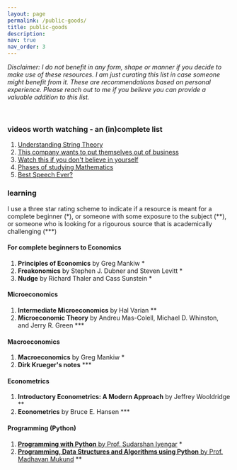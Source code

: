```yaml
---
layout: page
permalink: /public-goods/
title: public-goods
description:
nav: true
nav_order: 3
---
```


*Disclaimer: I do not benefit in any form, shape or manner if you decide to make use of these resources. I am just curating this list in case someone might benefit from it. These are recommendations based on personal experience. Please reach out to me if you believe you can provide a valuable addition to this list.*


<br>


### videos worth watching - an (in)complete list

1. [Understanding String Theory](https://youtu.be/Da-2h2B4faU)
2. [This company wants to put themselves out of business](https://youtu.be/Pv1Otdg4fok)
3. [Watch this if you don't believe in yourself](https://youtu.be/yBEfU-Ul_iI)
4. [Phases of studying Mathematics](https://youtu.be/48Hr3CT5Tpk) 
5. [Best Speech Ever?](https://youtu.be/wD2cVhC-63I) 


### learning

I use a three star rating scheme to indicate if a resource is meant for a complete beginner (\*), or someone with some exposure to the subject (\**), or someone who is looking for a rigourous source that is academically challenging (\***)

#### For complete beginners to Economics
1. **Principles of Economics** by Greg Mankiw *
2. **Freakonomics** by Stephen J. Dubner and Steven Levitt *
3. **Nudge** by Richard Thaler and Cass Sunstein *


#### Microeconomics
1. **Intermediate Microeconomics** by Hal Varian **
2. **Microeconomic Theory** by Andreu Mas-Colell, Michael D. Whinston, and Jerry R. Green ***


#### Macroeconomics
1. **Macroeconomics** by Greg Mankiw *
2. **Dirk Krueger's notes** ***


#### Econometrics
1. **Introductory Econometrics: A Modern Approach** by Jeffrey Wooldridge **
2. **Econometrics** by Bruce E. Hansen ***


#### Programming (Python)
1. [**Programming with Python** by Prof. Sudarshan Iyengar](https://youtube.com/playlist?list=PLZ2ps__7DhBb2cXAu5PevO_mzgS3Fj3Fs&feature=shared) *
2. [**Programming, Data Structures and Algorithms using Python** by Prof. Madhavan Mukund](https://youtube.com/playlist?list=PLZ2ps__7DhBaDccbZRgiU1sHX2gZrQ-XT&feature=shared) **





